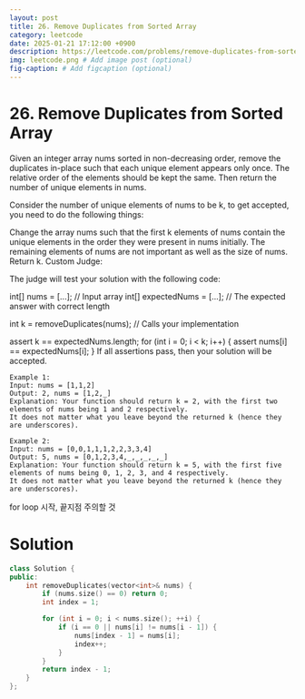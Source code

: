 ```yaml
---
layout: post
title: 26. Remove Duplicates from Sorted Array
category: leetcode
date: 2025-01-21 17:12:00 +0900
description: https://leetcode.com/problems/remove-duplicates-from-sorted-array/description/?envType=problem-list-v2&envId=25uoksw3
img: leetcode.png # Add image post (optional)
fig-caption: # Add figcaption (optional)
---
```



# 26. Remove Duplicates from Sorted Array


Given an integer array nums sorted in non-decreasing order, remove the duplicates in-place such that each unique element appears only once. The relative order of the elements should be kept the same. Then return the number of unique elements in nums.

Consider the number of unique elements of nums to be k, to get accepted, you need to do the following things:

Change the array nums such that the first k elements of nums contain the unique elements in the order they were present in nums initially. The remaining elements of nums are not important as well as the size of nums.
Return k.
Custom Judge:

The judge will test your solution with the following code:

int[] nums = [...]; // Input array
int[] expectedNums = [...]; // The expected answer with correct length

int k = removeDuplicates(nums); // Calls your implementation

assert k == expectedNums.length;
for (int i = 0; i < k; i++) {
    assert nums[i] == expectedNums[i];
}
If all assertions pass, then your solution will be accepted.

 
```
Example 1:
Input: nums = [1,1,2]
Output: 2, nums = [1,2,_]
Explanation: Your function should return k = 2, with the first two elements of nums being 1 and 2 respectively.
It does not matter what you leave beyond the returned k (hence they are underscores).
```

```
Example 2:
Input: nums = [0,0,1,1,1,2,2,3,3,4]
Output: 5, nums = [0,1,2,3,4,_,_,_,_,_]
Explanation: Your function should return k = 5, with the first five elements of nums being 0, 1, 2, 3, and 4 respectively.
It does not matter what you leave beyond the returned k (hence they are underscores).
```

for loop 시작, 끝지점 주의할 것 

# Solution

```cpp
class Solution {
public:
    int removeDuplicates(vector<int>& nums) {
        if (nums.size() == 0) return 0; 
        int index = 1; 

        for (int i = 0; i < nums.size(); ++i) {
            if (i == 0 || nums[i] != nums[i - 1]) {
                nums[index - 1] = nums[i];
                index++;
            }
        }
        return index - 1;
    }
};
```



